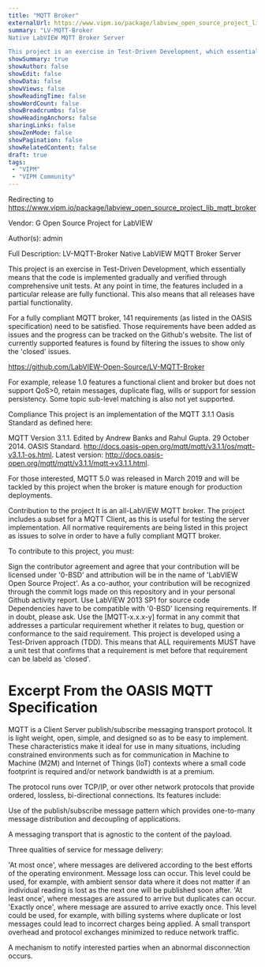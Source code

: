 ```yaml
---
title: "MQTT Broker"
externalUrl: https://www.vipm.io/package/labview_open_source_project_lib_mqtt_broker
summary: "LV-MQTT-Broker
Native LabVIEW MQTT Broker Server

This project is an exercise in Test-Driven Development, which essentially means that the code is implemented gradually and verified through comprehensive unit tests."
showSummary: true
showAuthor: false
showEdit: false
showData: false
showViews: false
showReadingTime: false
showWordCount: false
showBreadcrumbs: false
showHeadingAnchors: false
sharingLinks: false
showZenMode: false
showPagination: false
showRelatedContent: false
draft: true
tags:
 - "VIPM"
 - "VIPM Community"
---
```


Redirecting to https://www.vipm.io/package/labview_open_source_project_lib_mqtt_broker

Vendor: G Open Source Project for LabVIEW

Author(s): admin
 
Full Description:
LV-MQTT-Broker
Native LabVIEW MQTT Broker Server

This project is an exercise in Test-Driven Development, which essentially means that the code is implemented gradually and verified through comprehensive unit tests. At any point in time, the features included in a particular release are fully functional. This also means that all releases have partial functionality.

For a fully compliant MQTT broker, 141 requirements (as listed in the OASIS specification) need to be satisfied. Those requirements have been added as issues and the progress can be tracked on the Github's website. The list of currently supported features is found by filtering the issues to show only the 'closed' issues.

https://github.com/LabVIEW-Open-Source/LV-MQTT-Broker

For example, release 1.0 features a functional client and broker but does not support QoS>0, retain messages, duplicate flag, wills or support for session persistency. Some topic sub-level matching is also not yet supported.

Compliance
This project is an implementation of the MQTT 3.1.1 Oasis Standard as defined here:

MQTT Version 3.1.1. Edited by Andrew Banks and Rahul Gupta. 29 October 2014. OASIS Standard. http://docs.oasis-open.org/mqtt/mqtt/v3.1.1/os/mqtt-v3.1.1-os.html. Latest version: http://docs.oasis-open.org/mqtt/mqtt/v3.1.1/mqtt->v3.1.1.html.

For those interested, MQTT 5.0 was released in March 2019 and will be tackled by this project when the broker is mature enough for production deployments.

Contribution to the project
It is an all-LabVIEW MQTT broker. The project includes a subset for a MQTT Client, as this is useful for testing the server implementation. All normative requirements are being listed in this project as issues to solve in order to have a fully compliant MQTT broker.

To contribute to this project, you must:

Sign the contributor agreement and agree that your contribution will be licensed under '0-BSD' and attribution will be in the name of 'LabVIEW Open Source Project'. As a co-author, your contribution will be recognized through the commit logs made on this repository and in your personal Github activity report.
Use LabVIEW 2013 SP1 for source code
Dependencies have to be compatible with '0-BSD' licensing requirements. If in doubt, please ask.
Use the [MQTT-x.x.x-y] format in any commit that addresses a particular requirement whether it relates to bug, question or conformance to the said requirement.
This project is developed using a Test-Driven approach (TDD). This means that ALL requirements MUST have a unit test that confirms that a requirement is met before that requirement can be labeld as 'closed'.


Excerpt From the OASIS MQTT Specification
==============================
MQTT is a Client Server publish/subscribe messaging transport protocol. It is light weight, open, simple, and designed so as to be easy to implement. These characteristics make it ideal for use in many situations, including constrained environments such as for communication in Machine to Machine (M2M) and Internet of Things (IoT) contexts where a small code footprint is required and/or network bandwidth is at a premium.

The protocol runs over TCP/IP, or over other network protocols that provide ordered, lossless, bi-directional connections. Its features include:

Use of the publish/subscribe message pattern which provides one-to-many message distribution and decoupling of applications.

A messaging transport that is agnostic to the content of the payload.

Three qualities of service for message delivery:

'At most once', where messages are delivered according to the best efforts of the operating environment. Message loss can occur. This level could be used, for example, with ambient sensor data where it does not matter if an individual reading is lost as the next one will be published soon after.
'At least once', where messages are assured to arrive but duplicates can occur.
'Exactly once', where message are assured to arrive exactly once. This level could be used, for example, with billing systems where duplicate or lost messages could lead to incorrect charges being applied.
A small transport overhead and protocol exchanges minimized to reduce network traffic.

A mechanism to notify interested parties when an abnormal disconnection occurs.